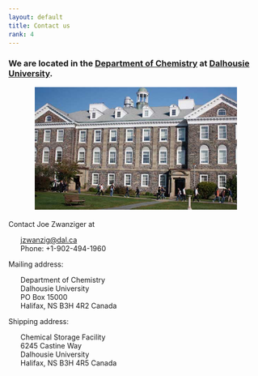 ```yaml
---
layout: default
title: Contact us
rank: 4
---
```


### We are located in the [Department of Chemistry](https://dal.ca/faculty/science/chemistry.html) at [Dalhousie University](https://dal.ca).

<center>
<a href="https://dal.ca/faculty/science/chemistry.html">
<img src="assets/images/DalChemBuilding.jpg" alt="Chemistry Building" width="400"/>
</a>
</center>
<br>
Contact Joe Zwanziger at
<ul> 
<li style="list-style-type: none;"> <a href = "mailto: jzwanzig@dal.ca">jzwanzig@dal.ca</a>
</li>
<li style="list-style-type: none;"> Phone: +1-902-494-1960 </li>
</ul>

Mailing address:
<ul> 
<li style="list-style-type: none;"> Department of Chemistry</li>
<li style="list-style-type: none;"> Dalhousie University</li>
<li style="list-style-type: none;"> PO Box 15000</li>
<li style="list-style-type: none;"> Halifax, NS B3H 4R2 Canada</li>
</ul>

Shipping address:
<ul> 
<li style="list-style-type: none;"> Chemical Storage Facility </li>
<li style="list-style-type: none;"> 6245 Castine Way </li>
<li style="list-style-type: none;"> Dalhousie University</li>
<li style="list-style-type: none;"> Halifax, NS B3H 4R5 Canada</li>
</ul>

